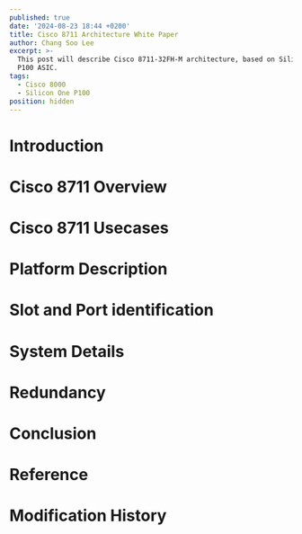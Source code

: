 ```yaml
---
published: true
date: '2024-08-23 18:44 +0200'
title: Cisco 8711 Architecture White Paper
author: Chang Soo Lee
excerpt: >-
  This post will describe Cisco 8711-32FH-M architecture, based on Silicon One
  P100 ASIC.
tags:
  - Cisco 8000
  - Silicon One P100
position: hidden
---
```

# Introduction

# Cisco 8711 Overview

# Cisco 8711 Usecases

# Platform Description

# Slot and Port identification

# System Details

# Redundancy

# Conclusion

# Reference

# Modification History
